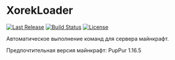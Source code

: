 # XorekLoader

<a href="https://github.com/TheSpace-hub/XorekLoader/releases"><img src="https://img.shields.io/github/v/release/TheSpace-hub/XorekLoader?style=flat-square" alt="Last Release"></a>
<a href="https://github.com/TheSpace-hub/XorekLoader/actions"><img src="https://img.shields.io/github/actions/workflow/status/TheSpace-hub/XorekLoader/build.yml?style=flat-square&label=Build" alt="Build Status"></a>
<a href="https://github.com/TheSpace-hub/XorekLoader?tab=MIT-1-ov-file"><img src="https://img.shields.io/github/license/TheSpace-hub/XorekLoader?style=flat-square" alt="License"></a>

Автоматическое выполнение команд для сервера майнкрафт.

Предпочтительная версия майнкрафт: PupPur 1.16.5
